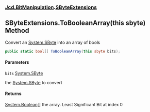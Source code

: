 ### [Jcd.BitManipulation](Jcd.BitManipulation.md 'Jcd.BitManipulation').[SByteExtensions](Jcd.BitManipulation.SByteExtensions.md 'Jcd.BitManipulation.SByteExtensions')

## SByteExtensions.ToBooleanArray(this sbyte) Method

Convert an [System.SByte](https://docs.microsoft.com/en-us/dotnet/api/System.SByte 'System.SByte') into an array of
bools

```csharp
public static bool[] ToBooleanArray(this sbyte bits);
```

#### Parameters

<a name='Jcd.BitManipulation.SByteExtensions.ToBooleanArray(thissbyte).bits'></a>

`bits` [System.SByte](https://docs.microsoft.com/en-us/dotnet/api/System.SByte 'System.SByte')

the [System.SByte](https://docs.microsoft.com/en-us/dotnet/api/System.SByte 'System.SByte') to convert

#### Returns

[System.Boolean](https://docs.microsoft.com/en-us/dotnet/api/System.Boolean 'System.Boolean')[[]](https://docs.microsoft.com/en-us/dotnet/api/System.Array 'System.Array')
the array. Least Significant Bit at index 0
